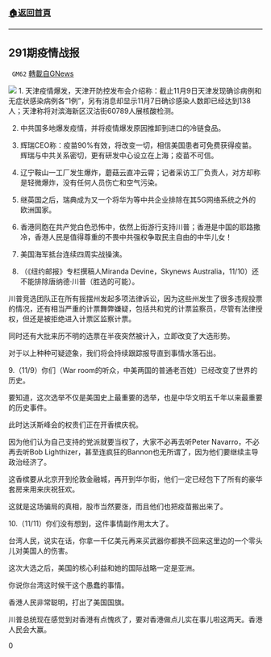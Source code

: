 ###  [:house:返回首頁](https://github.com/ourhimalayas/txt)
---

## 291期疫情战报
` GM62` [轉載自GNews](https://gnews.org/zh-hans/565415/)

![]()![](https://gnews-media-offload.s3.amazonaws.com/wp-content/uploads/2020/11/16183236/3234.png)
![]()1. 天津疫情爆发，天津开防控发布会介绍称：截止11月9日天津发现确诊病例和无症状感染病例各“1例”，另有消息却显示11月7日确诊感染人数即已经达到138人；天津称将对滨海新区汉沽街60789人展核酸检测。

2. 中共国多地爆发疫情，并将疫情爆发原因推卸到进口的冷链食品。

3. 辉瑞CEO称：疫苗90%有效，将改变一切，相信美国患者可免费获得疫苗。辉瑞与中共关系密切，更有研发中心设立在上海；疫苗不可信。

4. 辽宁鞍山一工厂发生爆炸，蘑菇云直冲云霄；记者采访工厂负责人，对方却称是轻微爆炸，没有任何人员伤亡和空气污染。

5. 继英国之后，瑞典成为又一个将华为等中共企业排除在其5G网络系统之外的欧洲国家。

6. 香港同胞在共产党白色恐怖中，依然上街游行支持川普；香港是中国的耶路撒冷，香港人民是值得尊重的不畏中共强权争取民主自由的中华儿女！

7. 美国海军抵台连续四周实战操演。

8. （《纽约邮报》专栏撰稿人Miranda Devine，Skynews Australia，11/10）还不能排除唐纳德·川普（胜选的可能）。

川普竞选团队正在所有摇摆州发起多项法律诉讼，因为这些州发生了很多违规投票的情况，还有相当严重的计票舞弊嫌疑，包括共和党的计票监察员，尽管有法律授权，但还是被拒绝进入计票区监察计票。

同时还有大批来历不明的选票在半夜突然被计入，立即改变了大选形势。

对于以上种种可疑迹象，我们将会持续跟踪报导直到事情水落石出。

9.（11/9）你们（War room的听众，中美两国的普通老百姓）已经改变了世界的历史。

要知道，这次选举不仅是美国史上最重要的选举，也是中华文明五千年以来最重要的历史事件。

此时达沃斯峰会的权贵们正在开香槟庆祝。

因为他们认为自己支持的党派就要当权了，大家不必再去听Peter Navarro，不必再去听Bob Lighthizer，甚至连疯狂的Bannon也无所谓了，因为他们要继续主导政治经济了。

这香槟要从北京开到伦敦金融城，再开到华尔街，他们一定已经包下了所有的豪华套房来用来庆祝狂欢。

这就是这场骗局的真相，股市当然要涨，而且他们也把疫苗搬出来了。

10.（11/11）你们没有想到，这件事情副作用太大了。

台湾人民，说实在话，你拿一千亿美元再来买武器你都换不回来这里边的一个零头儿对美国人的伤害。

这次大选之后，美国的核心利益和她的国际战略一定是亚洲。

你说你台湾这时候干这个愚蠢的事情。

香港人民非常聪明，打出了美国国旗。

川普总统现在感觉到对香港有点愧疚了，要对香港做点儿实在事儿啦这两天。香港人民会大赢。

0
